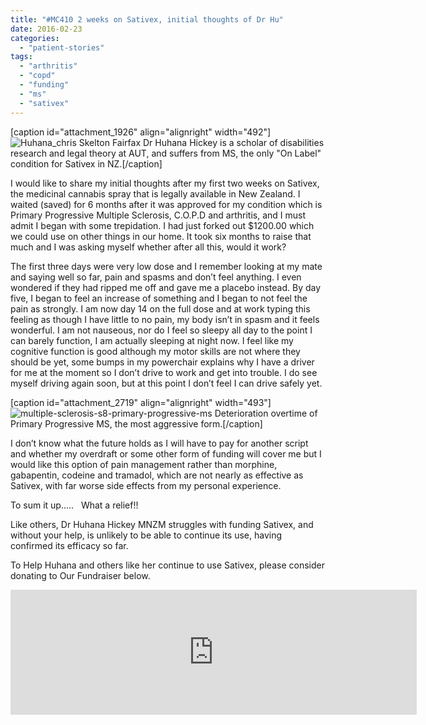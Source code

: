 ```yaml
---
title: "#MC410 2 weeks on Sativex, initial thoughts of Dr Hu"
date: 2016-02-23
categories: 
  - "patient-stories"
tags: 
  - "arthritis"
  - "copd"
  - "funding"
  - "ms"
  - "sativex"
---
```


\[caption id="attachment\_1926" align="alignright" width="492"\]![Huhana_chris Skelton Fairfax](/wp-content/uploads/2015/10/huhana_chris-skelton-fairfax.jpg) Dr Huhana Hickey is a scholar of disabilities research and legal theory at AUT, and suffers from MS, the only "On Label" condition for Sativex in NZ.\[/caption\]

I would like to share my initial thoughts after my first two weeks on Sativex, the medicinal cannabis spray that is legally available in New Zealand. I waited (saved) for 6 months after it was approved for my condition which is Primary Progressive Multiple Sclerosis, C.O.P.D and arthritis, and I must admit I began with some trepidation. I had just forked out $1200.00 which we could use on other things in our home. It took six months to raise that much and I was asking myself whether after all this, would it work?

The first three days were very low dose and I remember looking at my mate and saying well so far, pain and spasms and don’t feel anything. I even wondered if they had ripped me off and gave me a placebo instead. By day five, I began to feel an increase of something and I began to not feel the pain as strongly. I am now day 14 on the full dose and at work typing this feeling as though I have little to no pain, my body isn’t in spasm and it feels wonderful. I am not nauseous, nor do I feel so sleepy all day to the point I can barely function, I am actually sleeping at night now. I feel like my cognitive function is good although my motor skills are not where they should be yet, some bumps in my powerchair explains why I have a driver for me at the moment so I don’t drive to work and get into trouble. I do see myself driving again soon, but at this point I don’t feel I can drive safely yet.

\[caption id="attachment\_2719" align="alignright" width="493"\]![multiple-sclerosis-s8-primary-progressive-ms](/wp-content/uploads/2016/02/multiple-sclerosis-s8-primary-progressive-ms.jpg) Deterioration overtime of Primary Progressive MS, the most aggressive form.\[/caption\]

I don’t know what the future holds as I will have to pay for another script and whether my overdraft or some other form of funding will cover me but I would like this option of pain management rather than morphine, gabapentin, codeine and tramadol, which are not nearly as effective as Sativex, with far worse side effects from my personal experience.

To sum it up.....   What a relief!!

Like others, Dr Huhana Hickey MNZM struggles with funding Sativex, and without your help, is unlikely to be able to continue its use, having confirmed its efficacy so far.

To Help Huhana and others like her continue to use Sativex, please consider donating to Our Fundraiser below.

<iframe src="https://widget.givealittle.co.nz/cause/legalmcfor10/light-starbuck" width="650" height="200" frameborder="0" seamless="seamless"></iframe>
